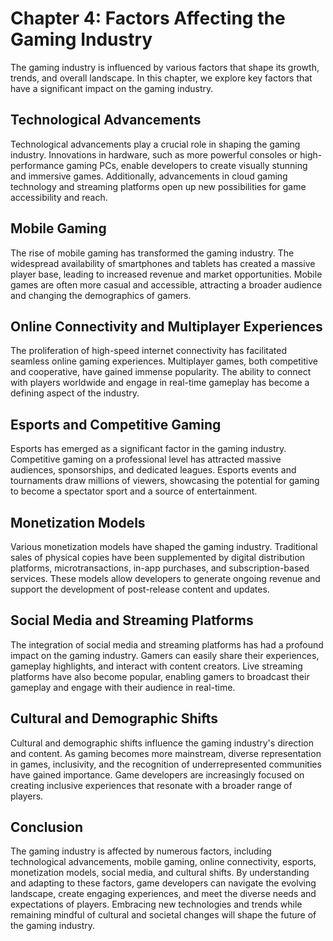 Chapter 4: Factors Affecting the Gaming Industry
================================================

The gaming industry is influenced by various factors that shape its growth, trends, and overall landscape. In this chapter, we explore key factors that have a significant impact on the gaming industry.

Technological Advancements
--------------------------

Technological advancements play a crucial role in shaping the gaming industry. Innovations in hardware, such as more powerful consoles or high-performance gaming PCs, enable developers to create visually stunning and immersive games. Additionally, advancements in cloud gaming technology and streaming platforms open up new possibilities for game accessibility and reach.

Mobile Gaming
-------------

The rise of mobile gaming has transformed the gaming industry. The widespread availability of smartphones and tablets has created a massive player base, leading to increased revenue and market opportunities. Mobile games are often more casual and accessible, attracting a broader audience and changing the demographics of gamers.

Online Connectivity and Multiplayer Experiences
-----------------------------------------------

The proliferation of high-speed internet connectivity has facilitated seamless online gaming experiences. Multiplayer games, both competitive and cooperative, have gained immense popularity. The ability to connect with players worldwide and engage in real-time gameplay has become a defining aspect of the industry.

Esports and Competitive Gaming
------------------------------

Esports has emerged as a significant factor in the gaming industry. Competitive gaming on a professional level has attracted massive audiences, sponsorships, and dedicated leagues. Esports events and tournaments draw millions of viewers, showcasing the potential for gaming to become a spectator sport and a source of entertainment.

Monetization Models
-------------------

Various monetization models have shaped the gaming industry. Traditional sales of physical copies have been supplemented by digital distribution platforms, microtransactions, in-app purchases, and subscription-based services. These models allow developers to generate ongoing revenue and support the development of post-release content and updates.

Social Media and Streaming Platforms
------------------------------------

The integration of social media and streaming platforms has had a profound impact on the gaming industry. Gamers can easily share their experiences, gameplay highlights, and interact with content creators. Live streaming platforms have also become popular, enabling gamers to broadcast their gameplay and engage with their audience in real-time.

Cultural and Demographic Shifts
-------------------------------

Cultural and demographic shifts influence the gaming industry's direction and content. As gaming becomes more mainstream, diverse representation in games, inclusivity, and the recognition of underrepresented communities have gained importance. Game developers are increasingly focused on creating inclusive experiences that resonate with a broader range of players.

Conclusion
----------

The gaming industry is affected by numerous factors, including technological advancements, mobile gaming, online connectivity, esports, monetization models, social media, and cultural shifts. By understanding and adapting to these factors, game developers can navigate the evolving landscape, create engaging experiences, and meet the diverse needs and expectations of players. Embracing new technologies and trends while remaining mindful of cultural and societal changes will shape the future of the gaming industry.
